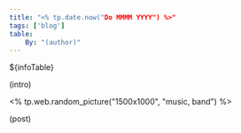 ```yaml
---
title: "<% tp.date.now("Do MMMM YYYY") %>"
tags: ['blog']
table:
    By: "(author)"
---
```


${infoTable}

(intro)

<% tp.web.random_picture("1500x1000", "music, band") %>

(post)
